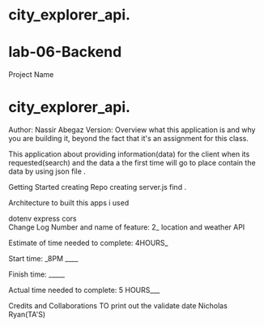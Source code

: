 # city_explorer_api.
# lab-06-Backend

Project Name
# city_explorer_api.
Author: Nassir Abegaz Version: 
Overview
what this application is and why you are building it, beyond the fact that it's an assignment for this class.

This application about providing information(data) for the client when its requested(search) and the data a the first time will go to place contain the data by using json file .

Getting Started
creating Repo creating server.js find .

Architecture
to built this apps i used

dotenv 
express
 cors  
Change Log
Number and name of feature: 2_ location and weather API

Estimate of time needed to complete: 4HOURS_

Start time: _8PM ____

Finish time: _____

Actual time needed to complete: 5 HOURS___

Credits and Collaborations
TO print out the validate date  Nicholas Ryan(TA'S)
